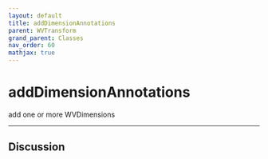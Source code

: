 ```yaml
---
layout: default
title: addDimensionAnnotations
parent: WVTransform
grand_parent: Classes
nav_order: 60
mathjax: true
---
```


#  addDimensionAnnotations

add one or more WVDimensions


---

## Discussion

  
